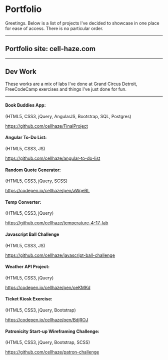 # Portfolio

Greetings. Below is a list of projects I've decided to showcase in one place for ease of access.
There is no particular order.

---

## Portfolio site: cell-haze.com

---

## Dev Work

These works are a mix of labs I've done at Grand Circus Detroit, FreeCodeCamp exercises and things I've just done for fun.

---

#### Book Buddies App:

(HTML5, CSS3, jQuery, AngularJS, Bootstrap, SQL, Postgres)

https://github.com/cellhaze/FinalProject

#### Angular To-Do List:

(HTML5, CSS3, JS)

https://github.com/cellhaze/angular-to-do-list

#### Random Quote Generator:

(HTML5, CSS3, jQuery, SCSS)

https://codepen.io/cellhaze/pen/aWqeRL

#### Temp Converter:

(HTML5, CSS3, jQuery)

https://github.com/cellhaze/temperature-4-17-lab

#### Javascript Ball Challenge

(HTML5, CSS3, JS)

https://github.com/cellhaze/javascript-ball-challenge

#### Weather API Project:

(HTML5, CSS3, jQuery)

https://codepen.io/cellhaze/pen/oeKMKd

#### Ticket Kiosk Exercise:

(HTML5, CSS3, jQuery, Bootstrap)

https://codepen.io/cellhaze/pen/BdjROJ

#### Patronicity Start-up Wireframing Challenge:

(HTML5, CSS3, jQuery, Bootstrap, SCSS)

https://github.com/cellhaze/patron-challenge
